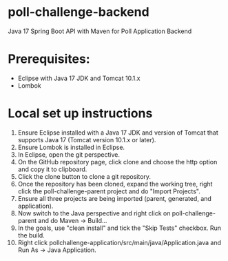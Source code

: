 # poll-challenge-backend
Java 17 Spring Boot API with Maven for Poll Application Backend

# Prerequisites:
- Eclipse with Java 17 JDK and Tomcat 10.1.x
- Lombok

# Local set up instructions
1. Ensure Eclipse installed with a Java 17 JDK and version of Tomcat that supports Java 17 (Tomcat version 10.1.x or later).
2. Ensure Lombok is installed in Eclipse.
3. In Eclipse, open the git perspective.
4. On the GitHub repository page, click clone and choose the http option and copy it to clipboard.
5. Click the clone button to clone a git repository.
6. Once the repository has been cloned, expand the working tree, right click the poll-challenge-parent project and do "Import Projects".
7. Ensure all three projects are being imported (parent, generated, and application).
8. Now switch to the Java perspective and right click on poll-challenge-parent and do Maven -> Build...
9. In the goals, use "clean install" and tick the "Skip Tests" checkbox. Run the build.
10. Right click pollchallenge-application/src/main/java/Application.java and Run As -> Java Application.